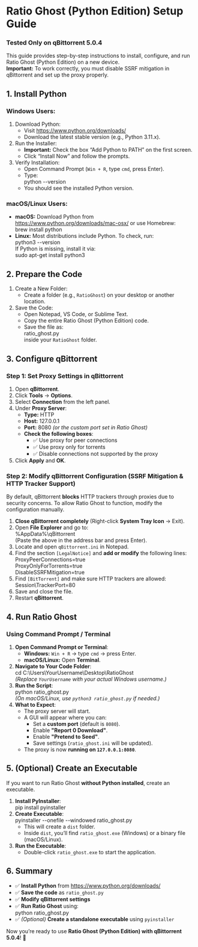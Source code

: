 # Ratio Ghost (Python Edition) Setup Guide  
### Tested Only on qBittorrent 5.0.4  
This guide provides step-by-step instructions to install, configure, and run Ratio Ghost (Python Edition) on a new device.  
**Important:** To work correctly, you must disable SSRF mitigation in qBittorrent and set up the proxy properly.  

## 1. Install Python  
### Windows Users:  
1. Download Python:  
   - Visit https://www.python.org/downloads/  
   - Download the latest stable version (e.g., Python 3.11.x).  
2. Run the Installer:  
   - **Important:** Check the box “Add Python to PATH” on the first screen.  
   - Click “Install Now” and follow the prompts.  
3. Verify Installation:  
   - Open Command Prompt (`Win + R`, type `cmd`, press Enter).  
   - Type:  
     python --version  
   - You should see the installed Python version.  

### macOS/Linux Users:  
- **macOS:** Download Python from https://www.python.org/downloads/mac-osx/ or use Homebrew:  
  brew install python  
- **Linux:** Most distributions include Python. To check, run:  
  python3 --version  
  If Python is missing, install it via:  
  sudo apt-get install python3  

## 2. Prepare the Code  
1. Create a New Folder:  
   - Create a folder (e.g., `RatioGhost`) on your desktop or another location.  
2. Save the Code:  
   - Open Notepad, VS Code, or Sublime Text.  
   - Copy the entire Ratio Ghost (Python Edition) code.  
   - Save the file as:  
     ratio_ghost.py  
     inside your `RatioGhost` folder.  

## 3. Configure qBittorrent  
### Step 1: Set Proxy Settings in qBittorrent  
1. Open **qBittorrent**.  
2. Click **Tools** → **Options**.  
3. Select **Connection** from the left panel.  
4. Under **Proxy Server**:  
   - **Type:** HTTP  
   - **Host:** 127.0.0.1  
   - **Port:** 8080 *(or the custom port set in Ratio Ghost)*  
   - **Check the following boxes**:  
     - ✅ Use proxy for peer connections  
     - ✅ Use proxy only for torrents  
     - ✅ Disable connections not supported by the proxy  
5. Click **Apply** and **OK**.  

### Step 2: Modify qBittorrent Configuration (SSRF Mitigation & HTTP Tracker Support)  
By default, qBittorrent **blocks** HTTP trackers through proxies due to security concerns. To allow Ratio Ghost to function, modify the configuration manually.  

1. **Close qBittorrent completely** (Right-click **System Tray Icon** → Exit).  
2. Open **File Explorer** and go to:  
   %AppData%\qBittorrent  
   (Paste the above in the address bar and press Enter).  
3. Locate and open `qBittorrent.ini` in Notepad.  
4. Find the section `[LegalNotice]` and **add or modify** the following lines:  
   ProxyPeerConnections=true  
   ProxyOnlyForTorrents=true  
   DisableSSRFMitigation=true  
5. Find `[BitTorrent]` and make sure HTTP trackers are allowed:  
   Session\TrackerPort=80  
6. Save and close the file.  
7. Restart **qBittorrent**.  

## 4. Run Ratio Ghost  
### Using Command Prompt / Terminal  
1. **Open Command Prompt or Terminal**:  
   - **Windows:** `Win + R` → type `cmd` → press Enter.  
   - **macOS/Linux:** Open **Terminal**.  
2. **Navigate to Your Code Folder**:  
   cd C:\Users\YourUsername\Desktop\RatioGhost  
   *(Replace `YourUsername` with your actual Windows username.)*  
3. **Run the Script**:  
   python ratio_ghost.py  
   *(On macOS/Linux, use `python3 ratio_ghost.py` if needed.)*  
4. **What to Expect**:  
   - The proxy server will start.  
   - A GUI will appear where you can:  
     - Set a **custom port** (default is `8080`).  
     - Enable **"Report 0 Download"**.  
     - Enable **"Pretend to Seed"**.  
     - Save settings (`ratio_ghost.ini` will be updated).  
   - The proxy is now **running on `127.0.0.1:8080`**.  

## 5. (Optional) Create an Executable  
If you want to run Ratio Ghost **without Python installed**, create an executable.  

1. **Install PyInstaller**:  
   pip install pyinstaller  
2. **Create Executable**:  
   pyinstaller --onefile --windowed ratio_ghost.py  
   - This will create a `dist` folder.  
   - Inside `dist`, you’ll find `ratio_ghost.exe` (Windows) or a binary file (macOS/Linux).  
3. **Run the Executable**:  
   - Double-click `ratio_ghost.exe` to start the application.  

## 6. Summary  
- ✅ **Install Python** from https://www.python.org/downloads/  
- ✅ **Save the code** as `ratio_ghost.py`  
- ✅ **Modify qBittorrent settings**  
- ✅ **Run Ratio Ghost** using:  
  python ratio_ghost.py  
- ✅ *(Optional)* **Create a standalone executable** using `pyinstaller`  

Now you’re ready to use **Ratio Ghost (Python Edition) with qBittorrent 5.0.4**! 🚀  
